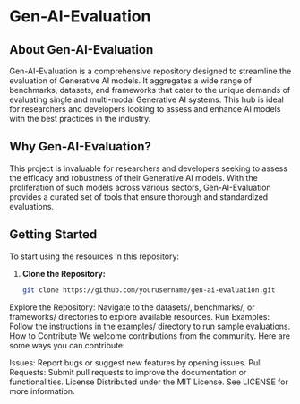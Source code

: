 # Gen-AI-Evaluation

## About Gen-AI-Evaluation
Gen-AI-Evaluation is a comprehensive repository designed to streamline the evaluation of Generative AI models. It aggregates a wide range of benchmarks, datasets, and frameworks that cater to the unique demands of evaluating single and multi-modal Generative AI systems. This hub is ideal for researchers and developers looking to assess and enhance AI models with the best practices in the industry.

## Why Gen-AI-Evaluation?
This project is invaluable for researchers and developers seeking to assess the efficacy and robustness of their Generative AI models. With the proliferation of such models across various sectors, Gen-AI-Evaluation provides a curated set of tools that ensure thorough and standardized evaluations.

## Getting Started
To start using the resources in this repository:
1. **Clone the Repository:**
   ```bash
   git clone https://github.com/yourusername/gen-ai-evaluation.git
Explore the Repository:
Navigate to the datasets/, benchmarks/, or frameworks/ directories to explore available resources.
Run Examples:
Follow the instructions in the examples/ directory to run sample evaluations.
How to Contribute
We welcome contributions from the community. Here are some ways you can contribute:

Issues: Report bugs or suggest new features by opening issues.
Pull Requests: Submit pull requests to improve the documentation or functionalities.
License Distributed under the MIT License. See LICENSE for more information.

